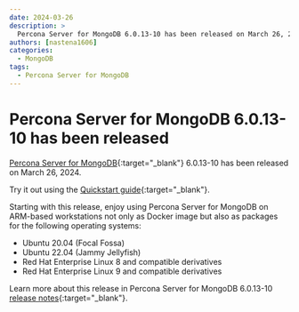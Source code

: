 ```yaml
---
date: 2024-03-26
description: >
  Percona Server for MongoDB 6.0.13-10 has been released on March 26, 2024.
authors: [nastena1606]
categories:
  - MongoDB
tags:
  - Percona Server for MongoDB
---
```


# Percona Server for MongoDB 6.0.13-10 has been released

<!-- more -->

[Percona Server for MongoDB](https://docs.percona.com/percona-server-for-mongodb/6.0/index.html){:target="_blank"} 6.0.13-10 has been released on March 26, 2024.

Try it out using the [Quickstart guide](https://docs.percona.com/percona-server-for-mongodb/6.0/install/index.html){:target="_blank"}. 

Starting with this release, enjoy using Percona Server for MongoDB on ARM-based workstations not only as Docker image but also as packages for the following operating systems:

* Ubuntu 20.04 (Focal Fossa)
* Ubuntu 22.04 (Jammy Jellyfish)
* Red Hat Enterprise Linux 8 and compatible derivatives
* Red Hat Enterprise Linux 9 and compatible derivatives

Learn more about this release in Percona Server for MongoDB 6.0.13-10 [release notes](https://docs.percona.com/percona-server-for-mongodb/6.0/release_notes/6.0.13-10.html){:target="_blank"}.


